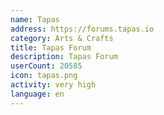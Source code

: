 ```yaml
---
name: Tapas
address: https://forums.tapas.io
category: Arts & Crafts
title: Tapas Forum
description: Tapas Forum
userCount: 20585
icon: tapas.png
activity: very high
language: en
---
```

